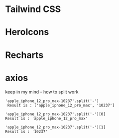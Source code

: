 
# Tailwind CSS
# HeroIcons
# Recharts
# axios

keep in my mind - how to split work
```
'apple_iphone_12_pro_max-10237'.split('-')
 Result is : ['apple_iphone_12_pro_max', '10237']

'apple_iphone_12_pro_max-10237'.split('-')[0]
Result is : 'apple_iphone_12_pro_max'

'apple_iphone_12_pro_max-10237'.split('-')[1]
Result is : '10237'

```




